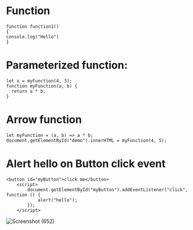 # Function
```
function function1()
{
console.log("Hello")
}
```
# Parameterized function:
```
let x = myFunction(4, 3);
function myFunction(a, b) {
  return a * b;
}
```
# Arrow function
```
let myFunction = (a, b) => a * b;
document.getElementById("demo").innerHTML = myFunction(4, 5);
```
# Alert hello on Button click event
```
<button id="myButton">click me</button>
    <script>
        document.getElementById("myButton").addEventListener("click", function () {
            alert("hello");
        });
    </script>
```
![Screenshot (652)](https://github.com/Subhransupanda2000/javascript/assets/123824203/7f77aea7-52f9-44f6-9d24-9fd32f945910)

